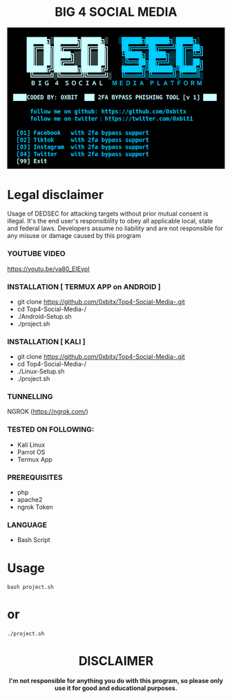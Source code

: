 <h1 align="center"> BIG 4 SOCIAL MEDIA </h1>
<p align="center">
<img alt="DEDSEC SNIFFER TOOL" src="https://github.com/0xbitx/Top4-Social-Media-/blob/master/project.png" style="max-width:100%;max-height:100%;" />
</p>

# Legal disclaimer

<p>
Usage of DEDSEC for attacking targets without prior mutual consent is illegal. It's the end user's responsibility to obey all applicable local, state and federal laws. Developers assume no liability and are not responsible for any misuse or damage caused by this program
</p>

### YOUTUBE VIDEO
 https://youtu.be/va80_EIEypI 

### INSTALLATION [ TERMUX APP on ANDROID ]
* git clone https://github.com/0xbitx/Top4-Social-Media-.git
* cd Top4-Social-Media-/
* ./Android-Setup.sh
* ./project.sh

### INSTALLATION [ KALI ]
* git clone https://github.com/0xbitx/Top4-Social-Media-.git
* cd Top4-Social-Media-/
* ./Linux-Setup.sh
* ./project.sh

### TUNNELLING 
NGROK (https://ngrok.com/)

### TESTED ON FOLLOWING:
* Kali Linux 
* Parrot OS 
* Termux App
### PREREQUISITES
* php
* apache2
* ngrok Token
### LANGUAGE 
* Bash Script

# Usage
```
bash project.sh
```
# or
```
./project.sh
```

<h1 align="center"> DISCLAIMER </h1>

<h4 align="center">I'm not responsible for anything you do with this program, so please only use it for good and educational purposes. </h4>

